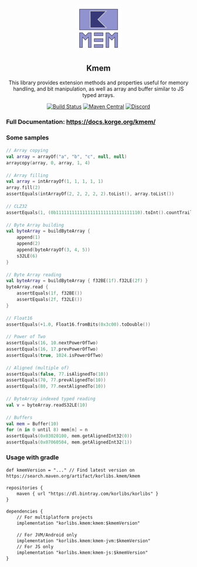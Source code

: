 <p align="center">
    <img alt="Kmem" src="https://raw.githubusercontent.com/korlibs/korlibs-logos/master/128/kmem.png" />
</p>

<h2 align="center">Kmem</h2>

<p align="center">
    This library provides extension methods and properties useful for memory handling, and bit manipulation, as well as array and buffer similar to JS typed arrays.
</p>

<!-- BADGES -->
<p align="center">
	<a href="https://github.com/korlibs/korge/actions"><img alt="Build Status" src="https://github.com/korlibs/korge/workflows/CI/badge.svg" /></a>
    <a href="https://search.maven.org/artifact/korlibs.kmem/kmem"><img alt="Maven Central" src="https://img.shields.io/maven-central/v/korlibs.kmem/kmem"></a>
	<a href="https://discord.korge.org/"><img alt="Discord" src="https://img.shields.io/discord/728582275884908604?logo=discord" /></a>
</p>
<!-- /BADGES -->

### Full Documentation: <https://docs.korge.org/kmem/>

### Some samples

```kotlin
// Array copying
val array = arrayOf("a", "b", "c", null, null)
arraycopy(array, 0, array, 1, 4)

// Array filling
val array = intArrayOf(1, 1, 1, 1, 1)
array.fill(2)
assertEquals(intArrayOf(2, 2, 2, 2, 2).toList(), array.toList())

// CLZ32
assertEquals(1, (0b11111111111111111111111111111110).toInt().countTrailingZeros())

// Byte Array building
val byteArray = buildByteArray {
    append(1)
    append(2)
    append(byteArrayOf(3, 4, 5))
    s32LE(6)
}

// Byte Array reading
val byteArray = buildByteArray { f32BE(1f).f32LE(2f) }
byteArray.read {
    assertEquals(1f, f32BE())
    assertEquals(2f, f32LE())
}

// Float16
assertEquals(+1.0, Float16.fromBits(0x3c00).toDouble())

// Power of Two
assertEquals(16, 10.nextPowerOfTwo)
assertEquals(16, 17.prevPowerOfTwo)
assertEquals(true, 1024.isPowerOfTwo)

// Aligned (multiple of)
assertEquals(false, 77.isAlignedTo(10))
assertEquals(70, 77.prevAlignedTo(10))
assertEquals(80, 77.nextAlignedTo(10))

// ByteArray indexed typed reading
val v = byteArray.readS32LE(10)

// Buffers
val mem = Buffer(10)
for (n in 0 until 8) mem[n] = n
assertEquals(0x03020100, mem.getAlignedInt32(0))
assertEquals(0x07060504, mem.getAlignedInt32(1))
```

### Usage with gradle

```
def kmemVersion = "..." // Find latest version on https://search.maven.org/artifact/korlibs.kmem/kmem

repositories {
    maven { url "https://dl.bintray.com/korlibs/korlibs" }
}

dependencies {
    // For multiplatform projects
    implementation "korlibs.kmem:kmem:$kmemVersion"
    
    // For JVM/Android only
    implementation "korlibs.kmem:kmem-jvm:$kmemVersion"
    // For JS only
    implementation "korlibs.kmem:kmem-js:$kmemVersion"
}
```